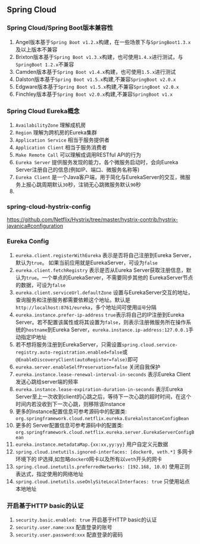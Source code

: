 ## Spring Cloud

### Spring Cloud/Spring Boot版本兼容性
1. Angel版本基于``Spring Boot v1.2.x``构建，在一些场景下与``SpringBoot1.3.x``及以上版本不兼容
2. Brixton版本基于``Spring Boot v1.3.x``构建，也可使用``1.4.x``进行测试，与``SpringBoot 1.2.x``不兼容
3. Camden版本基于``Spring Boot v1.4.x``构建，也可使用``1.5.x``进行测试
4. Dalston版本基于``Spring Boot v1.5.x``构建,不兼容``SpringBoot v2.0.x``
5. Edgware版本基于``Spring Boot v1.5.x``构建,不兼容``SpringBoot v2.0.x``
6. Finchley版本基于``Spring Boot v2.0.x``构建,不兼容``SpringBoot v1.x``

###  Spring Cloud Eureka概念
1. ``AvailabilityZone`` 理解成机房
2. ``Region`` 理解为跨机房的Eureka集群
3. ``Application Service`` 相当于服务提供者
4. ``Application Client`` 相当于服务消费者
5. ``Make Remote Call`` 可以理解成调用RESTful API的行为
6. ``Eureka Server`` 提供服务发现的能力，各个微服务启动时，会向Eureka Server注册自己的信息(例如IP、端口、微服务名称等)
7. ``Eureka Client`` 是一个Java客户端，用于简化与EurekaServer的交互，微服务上报心跳周期默认``30``秒，注销无心跳微服务默认``90``秒
8. 

### spring-cloud-hystrix-config
https://github.com/Netflix/Hystrix/tree/master/hystrix-contrib/hystrix-javanica#configuration

### Eureka Config
1. ``eureka.client.registerWithEureka`` 表示是否将自己注册到Eureka Server，默认为``true``。 如果当前应用就是EurekaServer，可设为``false``
2. ``eureka.client.fetchRegistry`` 表示是否从Eureka Server获取注册信息，默认为``true``。一个单点的EurekaServer，不需要同步其他的 EurekaServer节点的数据，可设为``false``
3. ``eureka.client.serviceUrl.defaultZone`` 设置与EurekaServer交互的地址，查询服务和注册服务都需要依赖这个地址。默认是 ``http://localhost:8761/eureka``，多个地址间可使用``逗号``分隔
4. ``eureka.instance.prefer-ip-address`` ``true``表示将自己的IP注册到Eureka Server。若不配置该属性或将其设置为``false``，则表示注册微服务所在操作系统的``hostname``到Eureka Server，``eureka.instance.ip-address:127.0.0.1``手动指定IP地址
5. 若不想将服务注册到EurekaServer，只需设置``spring.cloud.service-registry.auto-registration.enabled=false``或 ``@EnableDiscoveryClient(autoRegister=false)``即可
6. ``eureka.server.enableSelfPreservation=false`` 关闭自我保护
7. ``eureka.instance.lease-renewal-interval-in-seconds`` 表示Eureka Client发送心跳给server端的频率
8. ``eureka.instance.lease-expiration-duration-in-seconds`` 表示Eureka Server至上一次收到client的心跳之后，等待下一次心跳的超时时间，在这个时间内若没收到下一次心跳，则移除该Instance
9. 更多的Instance配置信息可参考源码中的配置类: ``org.springframework.cloud.netflix.eureka.EurekalnstanceConfigBean``
10. 更多的 Server配置信息可参考源码中的配置类: ``org.springframework.cloud.netflix.eureka.server.EurekaServerConfigBean``
11. `eureka.instance.metadataMap.{xx:xx,yy:yy}` 用户自定义元数据
12. ``spring.cloud.inetutils.ignored-interfaces: [docker0, veth.*]`` 多网卡环境下的 IP选择,如忽略``dockerO``网卡以及所有以``veth``开头的网卡
13. ``spring.cloud.inetutils.preferredNetworks: [192.168, 10.0]`` 使用正则表达式，指定使用的网络地址
14. ``spring.cloud.inetutils.useOnlySiteLocalInterfaces: true`` 只使用站点本地地址

### 开启基于HTTP basic的认证
1. ``security.basic.enabled: true`` 开启基于HTTP basic的认证
2. ``security.user.name:xxx`` 配直登录的账号
3. ``security.user.password:xxx`` 配直登录的密码
